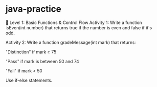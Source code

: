 # java-practice
🔰 Level 1: Basic Functions & Control Flow
Activity 1: Write a function isEven(int number) that returns true if the number is even and false if it's odd.

Activity 2: Write a function gradeMessage(int mark) that returns:

"Distinction" if mark ≥ 75

"Pass" if mark is between 50 and 74

"Fail" if mark < 50

Use if-else statements.
